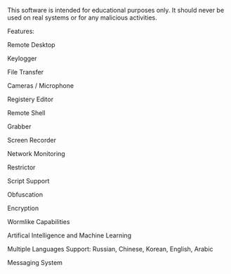 This software is intended for educational purposes only. It should never be used on real systems or for any malicious activities.



Features:

Remote Desktop

Keylogger

File Transfer

Cameras / Microphone

Registery Editor

Remote Shell

Grabber

Screen Recorder 

Network Monitoring

Restrictor

Script Support

Obfuscation

Encryption

Wormlike Capabilities 

Artifical Intelligence and Machine Learning 

Multiple Languages Support: Russian, Chinese, Korean, English, Arabic

Messaging System








